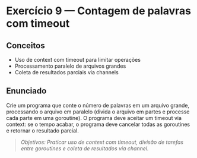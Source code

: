# Exercício 9 — Contagem de palavras com timeout

## Conceitos
- Uso de context com timeout para limitar operações
- Processamento paralelo de arquivos grandes
- Coleta de resultados parciais via channels

## Enunciado
Crie um programa que conte o número de palavras em um arquivo grande, processando o arquivo em paralelo (divida o arquivo em partes e processe cada parte em uma goroutine). O programa deve aceitar um timeout via context: se o tempo acabar, o programa deve cancelar todas as goroutines e retornar o resultado parcial.

> _Objetivos: Praticar uso de context com timeout, divisão de tarefas entre goroutines e coleta de resultados via channel._ 